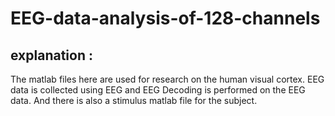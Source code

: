 # EEG-data-analysis-of-128-channels


## explanation :
The matlab files here are used for research on the human visual cortex.
EEG data is collected using EEG and EEG Decoding is performed on the EEG data.
And there is also a stimulus matlab file for the subject.
